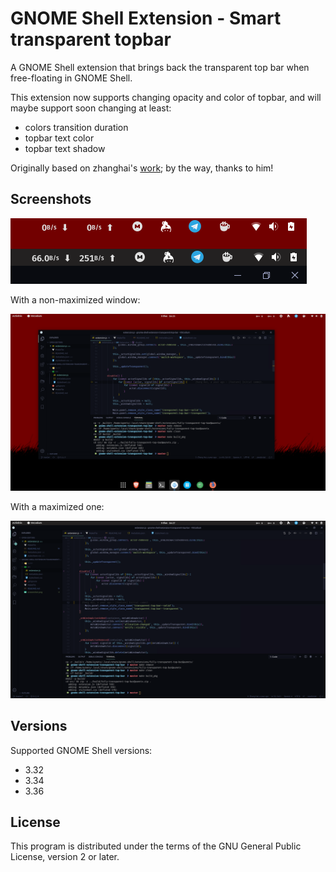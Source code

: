 # GNOME Shell Extension - Smart transparent topbar

A GNOME Shell extension that brings back the transparent top bar when free-floating in GNOME Shell.

This extension now supports changing opacity and color of topbar, and will maybe support soon changing at least:

- colors transition duration
- topbar text color
- topbar text shadow

Originally based on zhanghai's [work](https://github.com/zhanghai/gnome-shell-extension-transparent-top-bar); by the way, thanks to him!

## Screenshots

![screenshot](screenshot.png)

With a non-maximized window:

![screenshot free-floating](screenshot_free-floating.png)

With a maximized one:

![screenshot fullscreen](screenshot_fullscreen.png)

## Versions

Supported GNOME Shell versions:

- 3.32
- 3.34
- 3.36

## License

This program is distributed under the terms of the GNU General Public License, version 2 or later.
